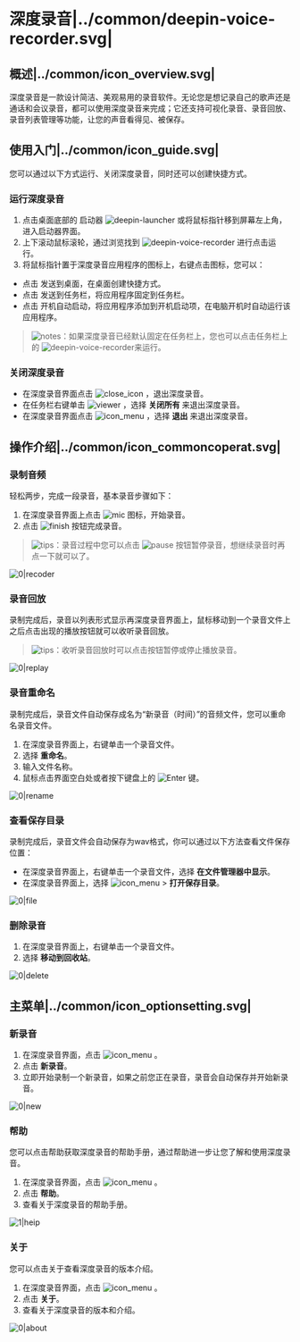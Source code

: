 # 深度录音|../common/deepin-voice-recorder.svg|

## 概述|../common/icon_overview.svg|

深度录音是一款设计简洁、美观易用的录音软件。无论您是想记录自己的歌声还是通话和会议录音，都可以使用深度录音来完成；它还支持可视化录音、录音回放、录音列表管理等功能，让您的声音看得见、被保存。

## 使用入门|../common/icon_guide.svg|

您可以通过以下方式运行、关闭深度录音，同时还可以创建快捷方式。

### 运行深度录音

1. 点击桌面底部的 启动器 ![deepin-launcher](icon/deepin-launcher.svg) 或将鼠标指针移到屏幕左上角，进入启动器界面。
2. 上下滚动鼠标滚轮，通过浏览找到 ![deepin-voice-recorder](icon/deepin-voice-recorder.svg) 进行点击运行。
3. 将鼠标指针置于深度录音应用程序的图标上，右键点击图标，您可以：

- 点击 发送到桌面，在桌面创建快捷方式。
- 点击 发送到任务栏，将应用程序固定到任务栏。
- 点击 开机自动启动，将应用程序添加到开机启动项，在电脑开机时自动运行该应用程序。

> ![notes](icon/notes.svg)：如果深度录音已经默认固定在任务栏上，您也可以点击任务栏上的 ![deepin-voice-recorder](icon/deepin-voice-recorder.svg)来运行。

### 关闭深度录音

- 在深度录音界面点击  ![close_icon](icon/close_icon.svg) ，退出深度录音。
- 在任务栏右键单击 ![viewer](icon/deepin-voice-recorder.svg) ，选择 **关闭所有** 来退出深度录音。
- 在深度录音界面点击 ![icon_menu](icon/icon_menu.svg) ，选择 **退出** 来退出深度录音。



## 操作介绍|../common/icon_commoncoperat.svg|

### 录制音频

轻松两步，完成一段录音，基本录音步骤如下：

1. 在深度录音界面上点击 ![mic](icon/mic.svg) 图标，开始录音。
2. 点击 ![finish](icon/finish.svg) 按钮完成录音。

> ![tips](icon/tips.svg)：录音过程中您可以点击 ![pause](icon/pause.svg) 按钮暂停录音，想继续录音时再点一下就可以了。

![0|recoder](jpg/recoder.jpg)

### 录音回放

录制完成后，录音以列表形式显示再深度录音界面上，鼠标移动到一个录音文件上之后点击出现的播放按钮就可以收听录音回放。

> ![tips](icon/tips.svg)：收听录音回放时可以点击按钮暂停或停止播放录音。

![0|replay](jpg/replay.jpg)

### 录音重命名

录制完成后，录音文件自动保存成名为“新录音（时间）”的音频文件，您可以重命名录音文件。

1. 在深度录音界面上，右键单击一个录音文件。
2. 选择 **重命名**。
3. 输入文件名称。
4. 鼠标点击界面空白处或者按下键盘上的 ![Enter](icon/Enter.svg) 键。

![0|rename](jpg/rename.jpg)

### 查看保存目录

录制完成后，录音文件会自动保存为wav格式，你可以通过以下方法查看文件保存位置：
- 在深度录音界面上，右键单击一个录音文件，选择 **在文件管理器中显示**。
- 在深度录音界面上，选择 ![icon_menu](icon/icon_menu.svg) > **打开保存目录**。

![0|file](jpg/file.jpg)

### 删除录音

1. 在深度录音界面上，右键单击一个录音文件。
2. 选择 **移动到回收站**。

![0|delete](jpg/delete.jpg)

## 主菜单|../common/icon_optionsetting.svg|

### 新录音

1. 在深度录音界面，点击  ![icon_menu](icon/icon_menu.svg) 。
2. 点击 **新录音**。
3. 立即开始录制一个新录音，如果之前您正在录音，录音会自动保存并开始新录音。

![0|new](jpg/new.jpg)

### 帮助

您可以点击帮助获取深度录音的帮助手册，通过帮助进一步让您了解和使用深度录音。

1. 在深度录音界面，点击  ![icon_menu](icon/icon_menu.svg) 。
2. 点击 **帮助**。
3. 查看关于深度录音的帮助手册。

![1|heip](jpg/help.jpg)


### 关于

您可以点击关于查看深度录音的版本介绍。

1. 在深度录音界面，点击  ![icon_menu](icon/icon_menu.svg) 。
2. 点击 **关于**。
3. 查看关于深度录音的版本和介绍。

![0|about](jpg/about.jpg)
